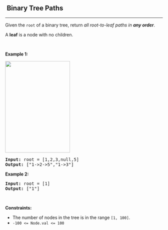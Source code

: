 <h2>  Binary Tree Paths</h2><hr><div><p>Given the <code>root</code> of a binary tree, return <em>all root-to-leaf paths in <strong>any order</strong></em>.</p>

<p>A <strong>leaf</strong> is a node with no children.</p>

<p>&nbsp;</p>
<p><strong>Example 1:</strong></p>
<img alt="" src="https://assets.leetcode.com/uploads/2021/03/12/paths-tree.jpg" style="width: 207px; height: 293px;">
<pre><strong>Input:</strong> root = [1,2,3,null,5]
<strong>Output:</strong> ["1-&gt;2-&gt;5","1-&gt;3"]
</pre>

<p><strong>Example 2:</strong></p>

<pre><strong>Input:</strong> root = [1]
<strong>Output:</strong> ["1"]
</pre>

<p>&nbsp;</p>
<p><strong>Constraints:</strong></p>

<ul>
	<li>The number of nodes in the tree is in the range <code>[1, 100]</code>.</li>
	<li><code>-100 &lt;= Node.val &lt;= 100</code></li>
</ul>
</div>
